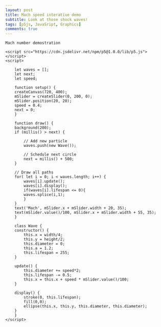 ```yaml
---
layout: post
title: Mach speed interative demo
subtitle: Look at those shock waves!
tags: [p5js, JavaSript, Graphics]
comments: true
---
```


<html>
  <head>
    <div id="sketch-holder"></div>

    Mach number demostration

    <script src="https://cdn.jsdelivr.net/npm/p5@1.0.0/lib/p5.js"></script>
    <script>
    
        let waves = [];
        let next;
        let speed;

        function setup() {
        createCanvas(720, 400);
        mSlider = createSlider(0, 200, 0);
        mSlider.position(20, 20);
        speed = 0.4;
        next = 0;
        }

        function draw() {
        background(200);
        if (millis() > next) {

            // Add new particle
            waves.push(new Wave());
            
            // Schedule next circle
            next = millis() + 500;
        }

        // Draw all paths
        for( let i = 0; i < waves.length; i++) {
            waves[i].update();
            waves[i].display();
            if(waves[i].lifespan <= 0){
            waves.splice(i,1);
            }
        }
        text('Mach', mSlider.x + mSlider.width + 20, 35);
        text(mSlider.value()/100, mSlider.x + mSlider.width + 55, 35);
        }

        class Wave {
        constructor() {
            this.x = width/4;
            this.y = height/2;
            this.diameter = 0;
            this.a = 1.2;
            this.lifespan = 255;
        }
        
        update() {
            this.diameter += speed*2;
            this.lifespan -= 0.5;
            this.x = this.x + speed * mSlider.value()/100;
        }
        
        display() {
            stroke(0, this.lifespan);
            fill(0,0);
            ellipse(this.x, this.y, this.diameter, this.diameter);
        }
        }
    </script>
  </head>
  <body>
  </body>
</html>